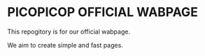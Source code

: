 # PICOPICOP OFFICIAL WABPAGE

This repogitory is for our official wabpage.

We aim to create simple and fast pages.